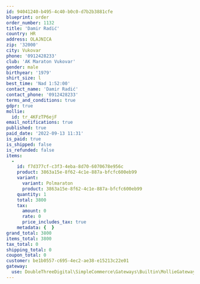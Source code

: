 ```yaml
---
id: 94041240-b495-4c40-b0c0-d7b2b3881cfe
blueprint: order
order_number: 1132
title: 'Damir Radić'
country: HR
address: OLAJNICA
zip: '32000'
city: Vukovar
phone: '0912428233'
club: 'AK Maraton Vukovar'
gender: male
birthyear: '1979'
shirt_size: l
best_time: 'Nad 1:52:00'
contact_name: 'Damir Radić'
contact_phone: '0912428233'
terms_and_conditions: true
gdpr: true
mollie:
  id: tr_4KFzTP6ejF
email_notifications: true
published: true
paid_date: '2022-09-13 11:31'
is_paid: true
is_shipped: false
is_refunded: false
items:
  -
    id: f7d377cf-c3f3-4eba-8d70-6070678e956c
    product: 3863a15e-8f62-4c1e-887a-bfcfc600eb99
    variant:
      variant: Polmaraton
      product: 3863a15e-8f62-4c1e-887a-bfcfc600eb99
    quantity: 1
    total: 3800
    tax:
      amount: 0
      rate: 0
      price_includes_tax: true
    metadata: {  }
grand_total: 3800
items_total: 3800
tax_total: 0
shipping_total: 0
coupon_total: 0
customer: be1b0557-c695-4ec2-ae38-e15213c22e01
gateway:
  use: DoubleThreeDigital\SimpleCommerce\Gateways\Builtin\MollieGateway
---
```

